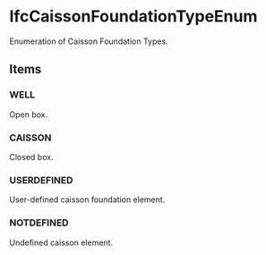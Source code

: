# IfcCaissonFoundationTypeEnum

Enumeration of Caisson Foundation Types.
<!-- end of short definition -->

## Items

### WELL
Open box.

### CAISSON
Closed box.

### USERDEFINED
User-defined caisson foundation element.

### NOTDEFINED
Undefined caisson element.
